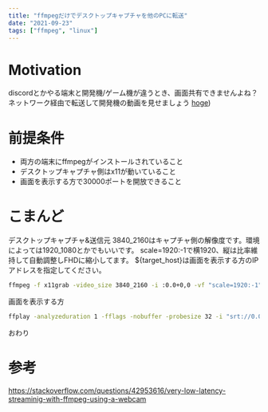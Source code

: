 ```yaml
---
title: "ffmpegだけでデスクトップキャプチャを他のPCに転送"
date: "2021-09-23"
tags: ["ffmpeg", "linux"]
---
```


# Motivation

discordとかやる端末と開発機/ゲーム機が違うとき、画面共有できませんよね？ネットワーク経由で転送して開発機の動画を見せましょう
[hoge](http://djfalksa))

# 前提条件

- 両方の端末にffmpegがインストールされていること
- デスクトップキャプチャ側はx11が動いていること
- 画面を表示する方で30000ポートを開放できること

# こまんど

デスクトップキャプチャ&送信元
3840_2160はキャプチャ側の解像度です。環境によっては1920_1080とかでもいいです。
scale=1920:-1で横1920、縦は比率維持して自動調整しFHDに縮小してます。
${target_host}は画面を表示する方のIPアドレスを指定してください。

```bash
ffmpeg -f x11grab -video_size 3840_2160 -i :0.0+0,0 -vf "scale=1920:-1" -framerate 30 -preset superfast -tune zerolatency -f mpegts 'srt://${target_host}:30000'
```

画面を表示する方
```bash
ffplay -analyzeduration 1 -fflags -nobuffer -probesize 32 -i "srt://0.0.0.0:30000?mode=listener"
```

おわり

# 参考

https://stackoverflow.com/questions/42953616/very-low-latency-streaminig-with-ffmpeg-using-a-webcam
